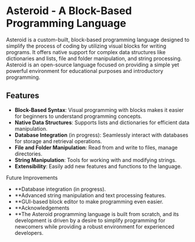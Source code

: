 # Asteroid - A Block-Based Programming Language

Asteroid is a custom-built, block-based programming language designed to simplify the process of coding by utilizing visual blocks for writing programs. It offers native support for complex data structures like dictionaries and lists, file and folder manipulation, and string processing. Asteroid is an open-source language focused on providing a simple yet powerful environment for educational purposes and introductory programming.

## Features

- **Block-Based Syntax**: Visual programming with blocks makes it easier for beginners to understand programming concepts.
- **Native Data Structures**: Supports lists and dictionaries for efficient data manipulation.
- **Database Integration** (in progress): Seamlessly interact with databases for storage and retrieval operations.
- **File and Folder Manipulation**: Read from and write to files, manage directories.
- **String Manipulation**: Tools for working with and modifying strings.
- **Extensibility**: Easily add new features and functions to the language.

Future Improvements
- **Database integration (in progress).
- **Advanced string manipulation and text processing features.
- **GUI-based block editor to make programming even easier.
- **Acknowledgements
- **The Asteroid programming language is built from scratch, and its development is driven by a desire to simplify programming for newcomers while providing a robust environment for experienced developers.
